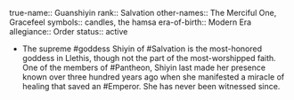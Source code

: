 true-name:: Guanshiyin
rank:: Salvation
other-names:: The Merciful One, Gracefeel
symbols:: candles, the hamsa
era-of-birth:: Modern Era
allegiance:: Order
status:: active

- The supreme #goddess Shiyin of #Salvation is the most-honored goddess in Llethis, though not the part of the most-worshipped faith. One of the members of #Pantheon, Shiyin last made her presence known over three hundred years ago when she manifested a miracle of healing that saved an #Emperor. She has never been witnessed since.